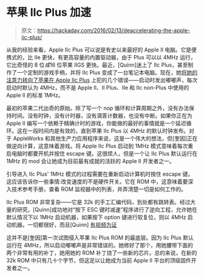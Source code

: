 # 苹果 IIc Plus 加速

> 原文：<https://hackaday.com/2016/02/13/deaccelerating-the-apple-iic-plus/>

从我的经验来看，Apple IIc Plus 可以说是有史以来最好的 Apple II 电脑。它是便携式的，比 IIe 更快，有更高容量的内置驱动器，由于 Plus 可以以 4MHz 运行，它比奇怪的 8 位*或*16 位苹果 IIGS 更快。最近，[Quinn]迷上了 IIc Plus，甚至制作了一个定制的游戏手柄，并将 IIc Plus 变成了一台笔记本电脑。现在，她[将她的注意力转向了苹果在 Apple IIc Plus](http://quinndunki.com/blondihacks/?p=2546) 上犯的几个错误——启动时发出嘟嘟声，每次启动时默认为 4MHz，而不是 Apple II、II Plus、IIe 和 IIc non-Plus 中使用的 Apple II 的标准 1MHz。

最初的苹果二代出奇的原始。除了写一个 nop 循环和计算周期之外，没有办法保持时间。没有时钟，没有计时器，没有滴答计数器，也没有中断。如果你正在为 Apple II 编写一个依赖于精确计时的游戏，你能做的最好的事情就是一个延迟循环。这在一段时间内是有效的，直到苹果 IIc Plus 以 4MHz 的默认时钟发布。对于 AppleWorks 和其他生产力应用程序来说，这是一个伟大的想法，但[奎因]正在做逆向计算，这意味着游戏。将 Apple IIc Plus 启动到 1MHz 模式意味着每次重启电脑时都要开机并按住 escape 键。这很烦人，但是一个让 IIc Plus 默认运行在 1MHz 的 mod 会让她成为目前最有成就的活跃的 Apple II 开发者之一。

引导进入 IIc Plus' 1MHz 模式的过程需要在重新启动计算机时按住 escape 键。这应该告诉你一些事情:改变速度的不是硬件开关。它在 ROM 中，这意味着要深入技术参考手册，查看 ROM 监视器中的列表，并弄清楚一切是如何工作的。

IIc Plus ROM 非常复杂——它是 32k 的手工汇编代码，到处都有跳转表。经过大量的研究，[Quinn]成功地对“按下 ESC 键时减速”程序进行了逆向工程，允许她在默认情况下以 1MHz 启动机器，如果按下 option 键进行软复位，则以 4MHz 启动机器。一切都很好，而且[Quinn] [有视频为证](https://www.youtube.com/watch?v=pQjzt_7IUUc)

这并不是[奎因]第一次试图侵入苹果 IIc Plus ROM 的最底层。因为 IIc Plus 默认运行在 4MHz，所以启动嘟嘟声是非常错误的。她修好了那个，用她腰带下面的两个非常有用的补丁，她用她的 ROM 补丁烧了一些新的芯片。总的来说，在新的 32k ROM 中只有几十个字节，但这足以让她成为当前 Apple II 平台的顶级固件开发者之一。